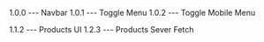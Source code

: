 1.0.0 --- Navbar
1.0.1 --- Toggle Menu
1.0.2 --- Toggle Mobile Menu




1.1.2 --- Products UI
1.2.3 --- Products Sever Fetch
